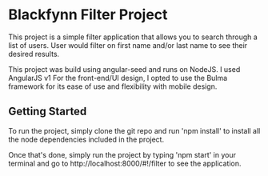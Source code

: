 # Blackfynn Filter Project

This project is a simple filter application that allows you to search through a list of users. User would filter on first name
and/or last name to see their desired results.

This project was build using angular-seed and runs on NodeJS. I used AngularJS v1 For the front-end/UI design, I opted to use the Bulma framework for its
ease of use and flexibility with mobile design.

## Getting Started

To run the project, simply clone the git repo and run 'npm install' to install all the node dependencies included in the project.

Once that's done, simply run the project by typing 'npm start' in your terminal and go to http://localhost:8000/#!/filter to see the application.

